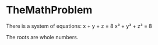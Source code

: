 # TheMathProblem

There is a system of equations: 
x + y + z = 8 
x³ + y³ + z³ = 8

The roots are whole numbers. 
